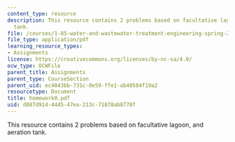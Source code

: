 ```yaml
---
content_type: resource
description: This resource contains 2 problems based on facultative lagoon, and aeration
  tank.
file: /courses/1-85-water-and-wastewater-treatment-engineering-spring-2006/d087d914444547ea213c71878ab8778f_homework8.pdf
file_type: application/pdf
learning_resource_types:
- Assignments
license: https://creativecommons.org/licenses/by-nc-sa/4.0/
ocw_type: OCWFile
parent_title: Assignments
parent_type: CourseSection
parent_uid: ec4043bb-731c-0e59-ffe1-ab40584f19a2
resourcetype: Document
title: homework8.pdf
uid: d087d914-4445-47ea-213c-71878ab8778f
---
```

This resource contains 2 problems based on facultative lagoon, and aeration tank.